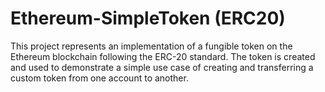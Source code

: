 # Ethereum-SimpleToken (ERC20)

This project represents an implementation of a fungible token on the Ethereum blockchain following the ERC-20 standard. The token is created and used to demonstrate a simple use case
of creating and transferring a custom token from one account to another.
